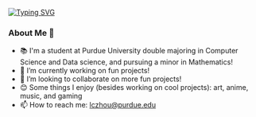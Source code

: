 [![Typing SVG](https://readme-typing-svg.herokuapp.com?font=Courier+Prime&pause=1000&color=A097FF&center=true&vCenter=true&width=435&lines=Welcome+to+my+Github+Profile+%3A\);Enjoy+your+stay!)](https://git.io/typing-svg)

### About Me 👋

- 📚 I'm a student at Purdue University double majoring in Computer Science and Data science, and pursuing a minor in Mathematics!
- 🔭 I’m currently working on fun projects!
- 👯 I’m looking to collaborate on more fun projects!
- 😊 Some things I enjoy (besides working on cool projects): art, anime, music, and gaming
- 📫 How to reach me: lczhou@purdue.edu
